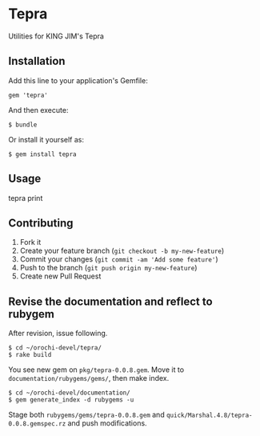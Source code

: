 # Tepra

Utilities for KING JIM's Tepra

## Installation

Add this line to your application's Gemfile:

    gem 'tepra'

And then execute:

    $ bundle

Or install it yourself as:

    $ gem install tepra

## Usage

tepra print

## Contributing

1. Fork it
2. Create your feature branch (`git checkout -b my-new-feature`)
3. Commit your changes (`git commit -am 'Add some feature'`)
4. Push to the branch (`git push origin my-new-feature`)
5. Create new Pull Request

## Revise the documentation and reflect to rubygem

After revision, issue following.

    $ cd ~/orochi-devel/tepra/
    $ rake build

You see new gem on `pkg/tepra-0.0.8.gem`.  Move it to
`documentation/rubygems/gems/`, then make index.

    $ cd ~/orochi-devel/documentation/
    $ gem generate_index -d rubygems -u

Stage both `rubygems/gems/tepra-0.0.8.gem` and
`quick/Marshal.4.8/tepra-0.0.8.gemspec.rz` and push modifications.
